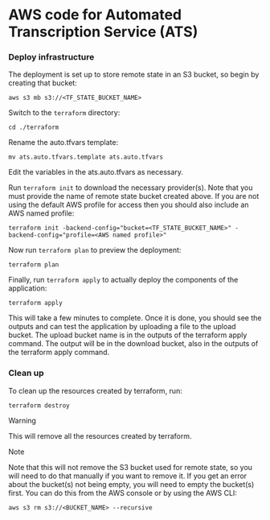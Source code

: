 # AWS code for Automated Transcription Service (ATS)
### Deploy infrastructure

The deployment is set up to store remote state in an S3 bucket, so begin by creating that bucket:
```
aws s3 mb s3://<TF_STATE_BUCKET_NAME>
```

Switch to the `terraform` directory:

```
cd ./terraform
```

Rename the auto.tfvars template:

```
mv ats.auto.tfvars.template ats.auto.tfvars
```

Edit the variables in the ats.auto.tfvars as necessary.

Run `terraform init` to download the necessary provider(s). Note that you must provide the name of remote state bucket created above. If you are not using the default AWS profile for access then you should also include an AWS named profile:

```
terraform init -backend-config="bucket=<TF_STATE_BUCKET_NAME>" -backend-config="profile=<AWS named profile>"
```

Now run `terraform plan` to preview the deployment:

```
terraform plan
```

Finally, run `terraform apply` to actually deploy the components of the application:

```
terraform apply
```
This will take a few minutes to complete. Once it is done, you should see the outputs and can test the application by uploading a file to the upload bucket. The upload bucket name is in the outputs of the terraform apply command. The output will be in the download bucket, also in the outputs of the terraform apply command.

### Clean up
To clean up the resources created by terraform, run:

```
terraform destroy
```
>[!WARNING]
>This will remove all the resources created by terraform.

>[!NOTE]
>Note that this will not remove the S3 bucket used for remote state, so you will need to do that manually if you want to remove it.
>If you get an error about the bucket(s) not being empty, you will need to empty the bucket(s) first. You can do this from the AWS console or by using the AWS CLI:
```
aws s3 rm s3://<BUCKET_NAME> --recursive
```
